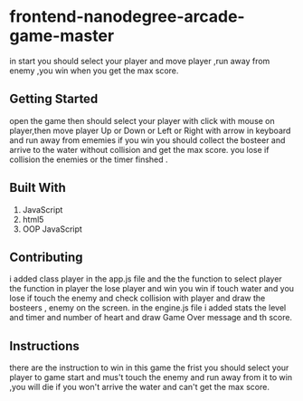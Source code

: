 # frontend-nanodegree-arcade-game-master

in start you should select your player and move player ,run away from enemy ,you win when you get the max score.
## Getting Started

open the game  then should select your player with click with mouse on player,then move player Up or Down or Left or Right with arrow in keyboard
and run away from ememies if you win you should collect the bosteer and arrive to the water without collision and get the max score.
you lose if collision the enemies or the timer finshed .


## Built With

1. JavaScript
2. html5
3. OOP JavaScript

## Contributing

i added class player in the app.js file and the the function to select player
the function in player the lose player and win you win if touch water and you lose if touch the enemy
and check collision with player and draw the bosteers , enemy on the screen.
in the engine.js file i added  stats the level and timer and number of heart and draw Game Over message and th score.


## Instructions
there are the instruction to win in this game the frist you should select your player to game start and mus't touch the enemy
and run away from it to win ,you will die if you won't arrive the water and can't get the max score.
